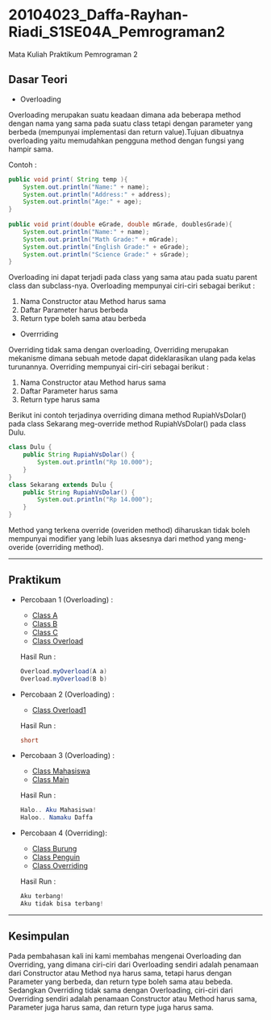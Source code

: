 # 20104023_Daffa-Rayhan-Riadi_S1SE04A_Pemrograman2
Mata Kuliah Praktikum Pemrograman 2

## Dasar Teori
* Overloading

Overloading merupakan suatu keadaan dimana ada beberapa method dengan nama yang sama pada suatu class tetapi dengan parameter yang berbeda (mempunyai implementasi dan return value).Tujuan dibuatnya overloading yaitu memudahkan pengguna method dengan fungsi yang hampir sama.

Contoh :
````java
public void print( String temp ){
    System.out.println("Name:" + name);
    System.out.println("Address:" + address);
    System.out.println("Age:" + age);
}
  
public void print(double eGrade, double mGrade, doublesGrade){
    System.out.println("Name:" + name);
    System.out.println("Math Grade:" + mGrade);
    System.out.println("English Grade:" + eGrade);
    System.out.println("Science Grade:" + sGrade);
}
  ````

Overloading ini dapat terjadi pada class yang sama atau pada suatu parent class dan subclass-nya. Overloading mempunyai ciri-ciri sebagai berikut :

1. Nama Constructor atau Method harus sama
2. Daftar Parameter harus berbeda
3. Return type boleh sama atau berbeda


* Overrriding

Overriding tidak sama dengan overloading, Overriding merupakan mekanisme dimana sebuah metode dapat dideklarasikan ulang pada kelas turunannya. Overriding mempunyai ciri-ciri sebagai berikut :
  
1. Nama Constructor atau Method harus sama
2. Daftar Parameter harus sama
3. Return type harus sama

Berikut ini contoh terjadinya overriding dimana method RupiahVsDolar() pada class Sekarang meg-override method RupiahVsDolar() pada class Dulu.

````java
class Dulu { 
    public String RupiahVsDolar() {
        System.out.println("Rp 10.000");
    }
}
class Sekarang extends Dulu { 
    public String RupiahVsDolar() {
        System.out.println("Rp 14.000");
    }
}
  ````

Method yang terkena override (overiden method) diharuskan tidak boleh mempunyai modifier yang lebih luas aksesnya dari method yang meng-overide (overriding method).
<hr>

## Praktikum
* Percobaan 1 (Overloading) :

    * [Class A](https://github.com/Daffarr/20104023_Daffa-Rayhan-Riadi_S1SE04A_Pemrograman2/blob/modul7/src/modul7/percobaan/A.java)
    * [Class B](https://github.com/Daffarr/20104023_Daffa-Rayhan-Riadi_S1SE04A_Pemrograman2/blob/modul7/src/modul7/percobaan/B.java)
    * [Class C](https://github.com/Daffarr/20104023_Daffa-Rayhan-Riadi_S1SE04A_Pemrograman2/blob/modul7/src/modul7/percobaan/C.java)
    * [Class Overload](https://github.com/Daffarr/20104023_Daffa-Rayhan-Riadi_S1SE04A_Pemrograman2/blob/modul7/src/modul7/percobaan/C.java)

  Hasil Run :
  ````java
  Overload.myOverload(A a)
  Overload.myOverload(B b)
  ````
  
* Percobaan 2 (Overloading) :
    * [Class Overload1](https://github.com/Daffarr/20104023_Daffa-Rayhan-Riadi_S1SE04A_Pemrograman2/blob/modul7/src/modul7/percobaan/Overload1.java)

  Hasil Run :
  ````java
  short
  ````
  
* Percobaan 3 (Overloading) : 
    * [Class Mahasiswa](https://github.com/Daffarr/20104023_Daffa-Rayhan-Riadi_S1SE04A_Pemrograman2/blob/modul7/src/modul7/percobaan/Mahasiswa.java)
    * [Class Main](https://github.com/Daffarr/20104023_Daffa-Rayhan-Riadi_S1SE04A_Pemrograman2/blob/modul7/src/modul7/percobaan/Main.java)

  Hasil Run : 
  ````java
  Halo.. Aku Mahasiswa!
  Haloo.. Namaku Daffa
  ````

* Percobaan 4 (Overriding): 
    * [Class Burung](https://github.com/Daffarr/20104023_Daffa-Rayhan-Riadi_S1SE04A_Pemrograman2/blob/modul7/src/modul7/percobaan/Burung.java)
    * [Class Penguin](https://github.com/Daffarr/20104023_Daffa-Rayhan-Riadi_S1SE04A_Pemrograman2/blob/modul7/src/modul7/percobaan/Penguin.java)
    * [Class Overriding](https://github.com/Daffarr/20104023_Daffa-Rayhan-Riadi_S1SE04A_Pemrograman2/blob/modul7/src/modul7/percobaan/Overriding.java)
  
  Hasil Run : 
  ````java
  Aku terbang!
  Aku tidak bisa terbang!
  ````
  
<hr>

## Kesimpulan

Pada pembahasan kali ini kami membahas mengenai Overloading dan Overriding, yang dimana ciri-ciri dari Overloading sendiri adalah penamaan dari Constructor atau Method nya harus sama, tetapi harus dengan Parameter yang berbeda, dan return type boleh sama atau bebeda. Sedangkan Overriding tidak sama dengan Overloading, ciri-ciri dari Overriding sendiri adalah penamaan Constructor atau Method harus sama, Parameter juga harus sama, dan return type juga harus sama.  

